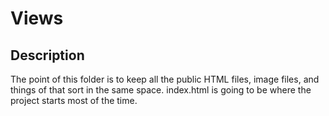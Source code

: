 # Views

## Description

The point of this folder is to keep all the public HTML files, image files, and things of that sort in the same space. index.html is going to be where the project starts most of the time.